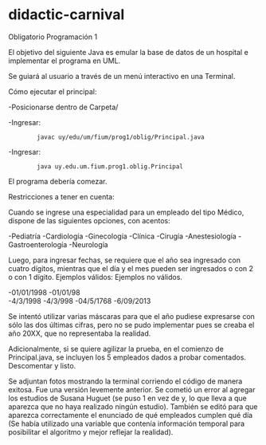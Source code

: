 # didactic-carnival
Obligatorio Programación 1

El objetivo del siguiente Java es emular la base de datos de un hospital e implementar el programa en UML.

Se guiará al usuario a través de un menú interactivo en una Terminal.

Cómo ejecutar el principal:

-Posicionarse dentro de Carpeta/

-Ingresar:

            javac uy/edu/um/fium/prog1/oblig/Principal.java 

-Ingresar:

            java uy.edu.um.fium.prog1.oblig.Principal

El programa debería comezar.

Restricciones a tener en cuenta:

Cuando se ingrese una especialidad para un empleado del tipo Médico, dispone de las siguientes opciones, con acentos:

-Pediatría
-Cardiología
-Ginecología
-Clínica
-Cirugía
-Anestesiología
-Gastroenterología
-Neurología

Luego, para ingresar fechas, se requiere que el año sea ingresado con cuatro dígitos, mientras que el día y el mes pueden ser ingresados o con 2 o con 1 dígito.
Ejemplos válidos:             Ejemplos no válidos.

-01/01/1998                   -01/01/98     
-4/3/1998                     -4/3/998
-04/5/1768
-6/09/2013


Se intentó utilizar varias máscaras para que el año pudiese expresarse con sólo las dos últimas cifras, pero no se pudo implementar pues se creaba el año 20XX, que no
representaba la realidad.

Adicionalmente, si se quiere agilizar la prueba, en el comienzo de Principal.java, se incluyen los 5 empleados dados a probar comentados. Descomentar y listo.

Se adjuntan fotos mostrando la terminal corriendo el código de manera exitosa.
Fue una versión levemente anterior. Se cometió un error al agregar los estudios de Susana Huguet (se puso 1 en vez de y, lo que lleva a que aparezca que no haya realizado ningún estudio). También se editó para que aparezca correctamente el enunciado de qué empleados cumplen qué día (Se había utilizado una variable que contenía información temporal para posibilitar el algoritmo y mejor reflejar la realidad). 

